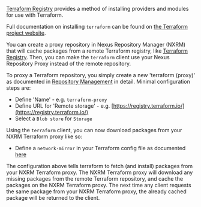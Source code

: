 <!--

    Sonatype Nexus (TM) Open Source Version
    Copyright (c) 2022-present Sonatype, Inc.
    All rights reserved. Includes the third-party code listed at http://links.sonatype.com/products/nexus/oss/attributions.

    This program and the accompanying materials are made available under the terms of the Eclipse Public License Version 1.0,
    which accompanies this distribution and is available at http://www.eclipse.org/legal/epl-v10.html.

    Sonatype Nexus (TM) Professional Version is available from Sonatype, Inc. "Sonatype" and "Sonatype Nexus" are trademarks
    of Sonatype, Inc. Apache Maven is a trademark of the Apache Software Foundation. M2eclipse is a trademark of the
    Eclipse Foundation. All other trademarks are the property of their respective owners.

-->


[Terraform Registry](https://registry.terraform.io/) provides a method of installing providers and modules for use with Terraform.


Full documentation on installing `terraform` can be found on [the Terraform project website](https://www.terraform.io/).


You can create a proxy repository in Nexus Repository Manager (NXRM) that will cache packages from a remote Terraform registry, like
[Terraform Registry](https://registry.terraform.io/). Then, you can make the `terraform` client use your Nexus Repository Proxy 
instead of the remote repository.
 
To proxy a Terraform repository, you simply create a new 'terraform (proxy)' as documented in 
[Repository Management](https://help.sonatype.com/repomanager3/configuration/repository-management) in
detail. Minimal configuration steps are:

- Define 'Name' - e.g. `terraform-proxy`
- Define URL for 'Remote storage' - e.g. [https://registry.terraform.io/](https://registry.terraform.io/)
- Select a `Blob store` for `Storage`

Using the `terraform` client, you can now download packages from your NXRM Terraform proxy like so:

- Define a `network-mirror` in your Terraform config file as documented [here](https://www.terraform.io/cli/config/config-file#provider-installation)
    
The configuration above tells terraform to fetch (and install) packages from your NXRM Terraform proxy. The NXRM Terraform proxy will 
download any missing packages from the remote Terraform repository, and cache the packages on the NXRM Terraform proxy.
The next time any client requests the same package from your NXRM Terraform proxy, the already cached package will
be returned to the client.
